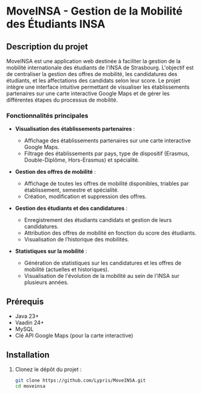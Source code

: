 # MoveINSA - Gestion de la Mobilité des Étudiants INSA

## Description du projet

MoveINSA est une application web destinée à faciliter la gestion de la mobilité internationale des étudiants de l'INSA de Strasbourg. L'objectif est de centraliser la gestion des offres de mobilité, les candidatures des étudiants, et les affectations des candidats selon leur score. Le projet intègre une interface intuitive permettant de visualiser les établissements partenaires sur une carte interactive Google Maps et de gérer les différentes étapes du processus de mobilité.

### Fonctionnalités principales

- **Visualisation des établissements partenaires** :
  - Affichage des établissements partenaires sur une carte interactive Google Maps.
  - Filtrage des établissements par pays, type de dispositif (Erasmus, Double-Diplôme, Hors-Erasmus) et spécialité.
  
- **Gestion des offres de mobilité** :
  - Affichage de toutes les offres de mobilité disponibles, triables par établissement, semestre et spécialité.
  - Création, modification et suppression des offres.

- **Gestion des étudiants et des candidatures** :
  - Enregistrement des étudiants candidats et gestion de leurs candidatures.
  - Attribution des offres de mobilité en fonction du score des étudiants.
  - Visualisation de l’historique des mobilités.

- **Statistiques sur la mobilité** :
  - Génération de statistiques sur les candidatures et les offres de mobilité (actuelles et historiques).
  - Visualisation de l'évolution de la mobilité au sein de l'INSA sur plusieurs années.

## Prérequis

- Java 23+
- Vaadin 24+
- MySQL
- Clé API Google Maps (pour la carte interactive)

## Installation

1. Clonez le dépôt du projet :
   ```bash
   git clone https://github.com/Lypris/MoveINSA.git
   cd moveinsa
